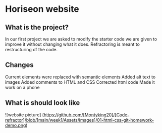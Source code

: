  
 # Horiseon website
 
 
##  What is the project?

 In our first project we are asked to modify the starter code we are given to improve it without changing what it does.
 Refractoring is meant to restructuring of the code. 

## Changes

Current elements were replaced with semantic elements
Added alt text to images
Added comments to HTML and CSS
Corrected html code
Made it work on a phone

## What is should look like

![website picture] (https://github.com/[Montyking20]/[Code-refractor]/blob/[main/week1/Assets/images]/01-html-css-git-homework-demo.png)



